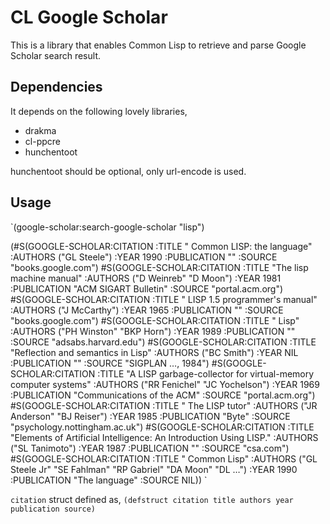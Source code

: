 CL Google Scholar
=================

This is a library that enables Common Lisp to retrieve and parse
Google Scholar search result.

Dependencies
------------

It depends on the following lovely libraries,
* drakma
* cl-ppcre
* hunchentoot

hunchentoot should be optional, only url-encode is used.

Usage
-----
`(google-scholar:search-google-scholar "lisp")

(#S(GOOGLE-SCHOLAR:CITATION
    :TITLE " Common LISP: the language"
    :AUTHORS ("GL Steele")
    :YEAR 1990
    :PUBLICATION ""
    :SOURCE "books.google.com")
 #S(GOOGLE-SCHOLAR:CITATION
    :TITLE "The lisp machine manual"
    :AUTHORS ("D Weinreb" "D Moon")
    :YEAR 1981
    :PUBLICATION "ACM SIGART Bulletin"
    :SOURCE "portal.acm.org")
 #S(GOOGLE-SCHOLAR:CITATION
    :TITLE " LISP 1.5 programmer&#39;s manual"
    :AUTHORS ("J McCarthy")
    :YEAR 1965
    :PUBLICATION ""
    :SOURCE "books.google.com")
 #S(GOOGLE-SCHOLAR:CITATION
    :TITLE " Lisp"
    :AUTHORS ("PH Winston" "BKP Horn")
    :YEAR 1989
    :PUBLICATION ""
    :SOURCE "adsabs.harvard.edu")
 #S(GOOGLE-SCHOLAR:CITATION
    :TITLE "Reflection and semantics in Lisp"
    :AUTHORS ("BC Smith")
    :YEAR NIL
    :PUBLICATION ""
    :SOURCE "SIGPLAN  &hellip;, 1984")
 #S(GOOGLE-SCHOLAR:CITATION
    :TITLE "A LISP garbage-collector for virtual-memory computer systems"
    :AUTHORS ("RR Fenichel" "JC Yochelson")
    :YEAR 1969
    :PUBLICATION "Communications of the ACM"
    :SOURCE "portal.acm.org")
 #S(GOOGLE-SCHOLAR:CITATION
    :TITLE " The LISP tutor"
    :AUTHORS ("JR Anderson" "BJ Reiser")
    :YEAR 1985
    :PUBLICATION "Byte"
    :SOURCE "psychology.nottingham.ac.uk")
 #S(GOOGLE-SCHOLAR:CITATION
    :TITLE "Elements of Artificial Intelligence: An Introduction Using LISP."
    :AUTHORS ("SL Tanimoto")
    :YEAR 1987
    :PUBLICATION ""
    :SOURCE "csa.com")
 #S(GOOGLE-SCHOLAR:CITATION
    :TITLE " Common Lisp"
    :AUTHORS ("GL Steele Jr" "SE Fahlman" "RP Gabriel" "DA Moon"
              "DL  &hellip;")
    :YEAR 1990
    :PUBLICATION "The language"
    :SOURCE NIL))
`

`citation` struct defined as,
`(defstruct citation
  title
  authors
  year
  publication
  source)
`
